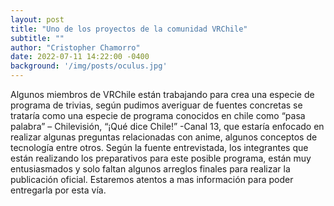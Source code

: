 ```yaml
---
layout: post
title: "Uno de los proyectos de la comunidad VRChile"
subtitle: ""
author: "Cristopher Chamorro"
date: 2022-07-11 14:22:00 -0400
background: '/img/posts/oculus.jpg'
---
```

Algunos miembros de VRChile están trabajando para crea una especie de programa de trivias, según pudimos averiguar de fuentes concretas se trataría como una especie de programa conocidos en chile como “pasa palabra” – Chilevisión, “¡Qué dice Chile!” -Canal 13, que estaría enfocado en realizar algunas preguntas relacionadas con anime, algunos conceptos de tecnología entre otros.
Según la fuente entrevistada, los integrantes que están realizando los preparativos para este posible programa, están muy entusiasmados y solo faltan algunos arreglos finales para realizar la publicación oficial.
Estaremos atentos a mas información para poder entregarla por esta vía.
